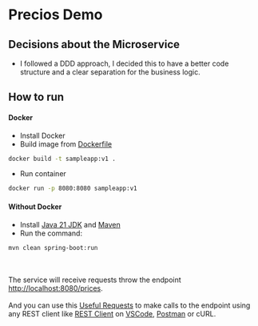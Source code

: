 # Precios Demo

## Decisions about the Microservice

* I followed a DDD approach, I decided this to have a better code structure and a clear separation for the business logic.

## How to run

#### Docker
* Install Docker
* Build image from [Dockerfile](Dockerfile)
```bash
docker build -t sampleapp:v1 .
```
* Run container
```bash
docker run -p 8080:8080 sampleapp:v1
```
#### Without Docker
* Install [Java 21 JDK](https://adoptium.net/) and [Maven](https://maven.apache.org/download.cgi)
* Run the command:
```bash
mvn clean spring-boot:run
```
<br />
<br />
The service will receive requests throw the endpoint <a href="http://localhost:8080/prices">http://localhost:8080/prices</a>.
<br />
<br />
And you can use this <a href="req.http">Useful Requests</a> to make calls to the endpoint using any REST client like <a href="https://marketplace.visualstudio.com/items?itemName=humao.rest-client">REST Client</a> on <a href="https://code.visualstudio.com/">VSCode</a>, <a href="https://www.postman.com/">Postman</a> or cURL.
